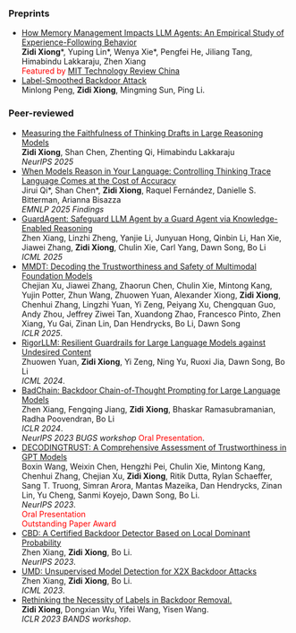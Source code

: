 ### Preprints
- [How Memory Management Impacts LLM Agents: An Empirical Study of Experience-Following Behavior](https://arxiv.org/abs/2505.16067)
<br> **Zidi Xiong***, Yuping Lin*, Wenya Xie*, Pengfei He, Jiliang Tang, Himabindu Lakkaraju, Zhen Xiang
<br> <font color=red>Featured by [MIT Technology Review China](https://www.mittrchina.com/news/detail/15064)</font>
- [Label-Smoothed Backdoor Attack](https://arxiv.org/abs/2202.11203)
<br>Minlong Peng, **Zidi Xiong**, Mingming Sun, Ping Li.

### Peer-reviewed
- [Measuring the Faithfulness of Thinking Drafts in Large Reasoning Models](https://arxiv.org/abs/2505.13774)
<br> **Zidi Xiong**, Shan Chen, Zhenting Qi, Himabindu Lakkaraju
<br>*NeurIPS 2025*
- [When Models Reason in Your Language: Controlling Thinking Trace Language Comes at the Cost of Accuracy](https://arxiv.org/abs/2505.22888)
<br> Jirui Qi*, Shan Chen*, **Zidi Xiong**, Raquel Fernández, Danielle S. Bitterman, Arianna Bisazza
<br>*EMNLP 2025 Findings*
- [GuardAgent: Safeguard LLM Agent by a Guard Agent via Knowledge-Enabled Reasoning](https://openreview.net/forum?id=YixNDE12wm)
<br> Zhen Xiang, Linzhi Zheng, Yanjie Li, Junyuan Hong, Qinbin Li, Han Xie, Jiawei Zhang, **Zidi Xiong**, Chulin Xie, Carl Yang, Dawn Song, Bo Li
<br>*ICML 2025*
- [MMDT: Decoding the Trustworthiness and Safety of Multimodal Foundation Models](https://openreview.net/pdf?id=qIbbBSzH6n)
<br> Chejian Xu, Jiawei Zhang, Zhaorun Chen, Chulin Xie, Mintong Kang, Yujin Potter, Zhun Wang, Zhuowen Yuan, Alexander Xiong, **Zidi Xiong**, Chenhui Zhang, Lingzhi Yuan, Yi Zeng, Peiyang Xu, Chengquan Guo, Andy Zhou, Jeffrey Ziwei Tan, Xuandong Zhao, Francesco Pinto, Zhen Xiang, Yu Gai, Zinan Lin, Dan Hendrycks, Bo Li, Dawn Song
<br>*ICLR 2025*.
- [RigorLLM: Resilient Guardrails for Large Language Models against Undesired Content](https://arxiv.org/abs/2403.13031)
<br> Zhuowen Yuan, **Zidi Xiong**, Yi Zeng, Ning Yu, Ruoxi Jia, Dawn Song, Bo Li
<br>*ICML 2024*.
- [BadChain: Backdoor Chain-of-Thought Prompting for Large Language Models](https://openreview.net/forum?id=S4cYxINzjp)
<br>Zhen Xiang, Fengqing Jiang, **Zidi Xiong**, Bhaskar Ramasubramanian, Radha Poovendran, Bo Li
<br>*ICLR 2024*.
<br>*NeurIPS 2023 BUGS  workshop* <font color=red>Oral Presentation</font>.
- [DECODINGTRUST: A Comprehensive Assessment of Trustworthiness in GPT Models](https://arxiv.org/abs//2306.11698)
<br>Boxin Wang, Weixin Chen, Hengzhi Pei, Chulin Xie, Mintong Kang, Chenhui Zhang, Chejian Xu, **Zidi Xiong**, Ritik Dutta, Rylan Schaeffer, Sang T. Truong, Simran Arora, Mantas Mazeika, Dan Hendrycks, Zinan Lin, Yu Cheng, Sanmi Koyejo, Dawn Song, Bo Li.
<br>*NeurIPS 2023*.
<br><font color=red>Oral Presentation</font>
<br><font color=red>Outstanding Paper Award</font>
- [CBD: A Certified Backdoor Detector Based on Local Dominant Probability]()
<br>Zhen Xiang, **Zidi Xiong**, Bo Li.
<br>*NeurIPS 2023*.
- [UMD: Unsupervised Model Detection for X2X Backdoor Attacks](https://arxiv.org/abs/2305.18651)
<br>Zhen Xiang, **Zidi Xiong**, Bo Li.
<br>*ICML 2023*.
- [Rethinking the Necessity of Labels in Backdoor Removal.](https://openreview.net/forum?id=Noj1Fydegod)
<br>**Zidi Xiong**, Dongxian Wu, Yifei Wang, Yisen Wang.
<br>*ICLR 2023 BANDS workshop*.

